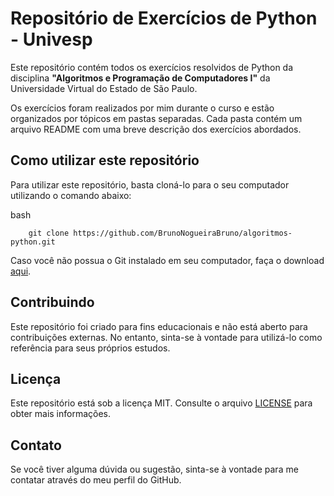 # Repositório de Exercícios de Python - Univesp

Este repositório contém todos os exercícios resolvidos de Python da disciplina **"Algoritmos e Programação de Computadores I"** da Universidade Virtual do Estado de São Paulo.

Os exercícios foram realizados por mim durante o curso e estão organizados por tópicos em pastas separadas. Cada pasta contém um arquivo README com uma breve descrição dos exercícios abordados.

## Como utilizar este repositório
Para utilizar este repositório, basta cloná-lo para o seu computador utilizando o comando abaixo:

bash

```
    git clone https://github.com/BrunoNogueiraBruno/algoritmos-python.git
```
Caso você não possua o Git instalado em seu computador, faça o download [aqui](https://git-scm.com/downloads).

## Contribuindo
Este repositório foi criado para fins educacionais e não está aberto para contribuições externas. No entanto, sinta-se à vontade para utilizá-lo como referência para seus próprios estudos.

## Licença
Este repositório está sob a licença MIT. Consulte o arquivo [LICENSE](https://chat.openai.com/LICENSE) para obter mais informações.

## Contato
Se você tiver alguma dúvida ou sugestão, sinta-se à vontade para me contatar através do meu perfil do GitHub.